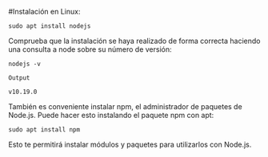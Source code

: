 #Instalación en Linux:

    sudo apt install nodejs
    
Comprueba que la instalación se haya realizado de forma correcta haciendo una consulta a node sobre su número de versión:

    nodejs -v

    Output

    v10.19.0

También es conveniente instalar npm, el administrador de paquetes de Node.js. Puede hacer esto instalando el paquete npm con apt:

    sudo apt install npm
 
Esto te permitirá instalar módulos y paquetes para utilizarlos con Node.js.
